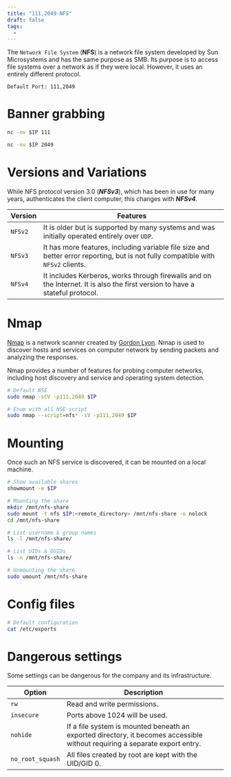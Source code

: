 ```yaml
---
title: "111,2049-NFS"
draft: false
tags:
  - 
---
```

The `Network File System` (**NFS**) is a network file system developed by Sun Microsystems and has the same purpose as SMB. Its purpose is to access file systems over a network as if they were local. However, it uses an entirely different protocol.

`Default Port: 111,2049`

# Banner grabbing

```bash
nc -nv $IP 111

nc -nv $IP 2049
```

# Versions and Variations

While NFS protocol version 3.0 (**_NFSv3_**), which has been in use for many years, authenticates the client computer, this changes with **_NFSv4_**.

| Version | Features                                                                                                                         |
| ------- | -------------------------------------------------------------------------------------------------------------------------------- |
| `NFSv2` | It is older but is supported by many systems and was initially operated entirely over `UDP`.                                     |
| `NFSv3` | It has more features, including variable file size and better error reporting, but is not fully compatible with `NFSv2` clients. |
| `NFSv4` | It includes Kerberos, works through firewalls and on the Internet. It is also the first version to have a stateful protocol.     |

# Nmap

[Nmap](https://nmap.org/) is a network scanner created by [Gordon Lyon](https://en.wikipedia.org/wiki/Gordon_Lyon). Nmap is used to discover hosts and services on computer network by sending packets and analyzing the responses.

Nmap provides a number of features for probing computer networks, including host discovery and service and operating system detection.


```bash
# Default NSE
sudo nmap -sCV -p111,2049 $IP

# Enum with all NSE script 
sudo nmap --script=nfs* -sV -p111,2049 $IP
```

# Mounting

Once such an NFS service is discovered, it can be mounted on a local machine.

```bash
# Show available shares
showmount -e $IP

# Mounting the share
mkdir /mnt/nfs-share
sudo mount -t nfs $IP:<remote_directory> /mnt/nfs-share -o nolock
cd /mnt/nfs-share

# List username & group names
ls -l /mnt/nfs-share/

# List UIDs & GUIDs
ls -n /mnt/nfs-share/

# Unmounting the share
sudo umount /mnt/nfs-share
```

# Config files

```bash
# Default configuration
cat /etc/exports
```

# Dangerous settings

Some settings can be dangerous for the company and its infrastructure.

| Option           | Description                                                                                                                 |
| ---------------- | --------------------------------------------------------------------------------------------------------------------------- |
| `rw`             | Read and write permissions.                                                                                                 |
| `insecure`       | Ports above 1024 will be used.                                                                                              |
| `nohide`         | If a file system is mounted beneath an exported directory, it becomes accessible without requiring a separate export entry. |
| `no_root_squash` | All files created by root are kept with the UID/GID 0.                                                                      |

